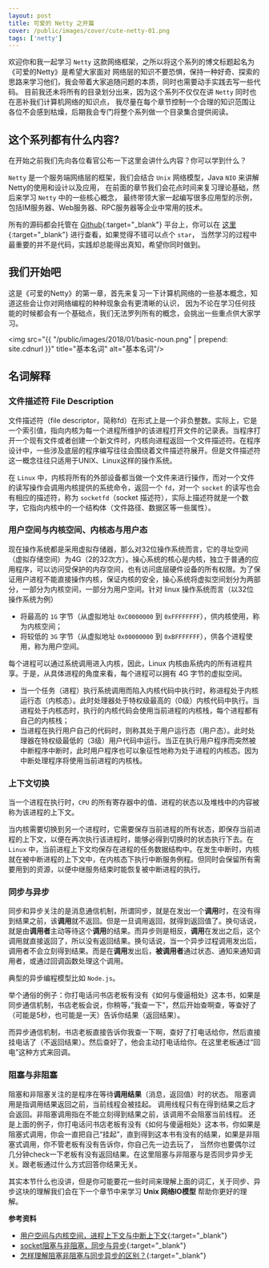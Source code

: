 ```yaml
---
layout: post
title: 可爱的 Netty 之开篇
cover: /public/images/cover/cute-netty-01.png
tags: ['netty']
---
```


欢迎你和我一起学习 `Netty` 这款网络框架，之所以将这个系列的博文标题起名为《可爱的Netty》是希望大家面对
网络层的知识不要恐惧，保持一种好奇、探索的思路来学习他们，我会带着大家追随问题的本质，同时也需要动手实践去写一些代码。
目前我还未将所有的目录划分出来，因为这个系列不仅仅在讲 `Netty` 同时也在恶补我们计算机网络的知识点，
我尽量在每个章节控制一个合理的知识范围让各位不会感到枯燥，后期我会专门将整个系列做一个目录集合提供阅读。

<!-- more -->

## 这个系列都有什么内容?

在开始之前我们先向各位看官公布一下这里会讲什么内容？你可以学到什么？

`Netty` 是一个服务端网络层的框架，我们会结合 `Unix` 网络模型，Java `NIO` 来讲解Netty的使用和设计以及应用，
在前面的章节我们会花点时间来复习理论基础，然后来学习 `Netty` 中的一些核心概念，
最终带领大家一起编写很多应用型的示例，包括IM服务器、Web服务器、RPC服务器等企业中常用的技术。

所有的源码都会托管在 [Github](https://github.com){:target="_blank"} 平台上，你可以在 [这里](https://github.com/biezhi/learn-cute-netty){:target="_blank"} 进行查看，如果觉得不错可以点个 `star`，
当然学习的过程中最重要的并不是代码，实践却总能得出真知，希望你同时做到。

## 我们开始吧

这是《可爱的Netty》的第一章，首先来复习一下计算机网络的一些基本概念，知道这些会让你对网络编程的种种现象会有更清晰的认识，
因为不论在学习任何技能的时候都会有一个基础点，我们无法罗列所有的概念，会挑出一些重点供大家学习。

<img src="{{ "/public/images/2018/01/basic-noun.png" | prepend: site.cdnurl }}" title="基本名词" alt="基本名词"/>

## 名词解释

### 文件描述符 File Description

文件描述符（file descriptor，简称fd）在形式上是一个非负整数。实际上，它是一个索引值，指向内核为每一个进程所维护的该进程打开文件的记录表。当程序打开一个现有文件或者创建一个新文件时，内核向进程返回一个文件描述符。在程序设计中，一些涉及底层的程序编写往往会围绕着文件描述符展开。但是文件描述符这一概念往往只适用于UNIX、Linux这样的操作系统。

在 `Linux` 中，内核将所有的外部设备都当做一个文件来进行操作，而对一个文件的读写操作会调用内核提供的系统命令，返回一个 `fd`，对一个 `socket` 的读写也会有相应的描述符，称为 `socketfd`（socket 描述符），实际上描述符就是一个数字，它指向内核中的一个结构体（文件路径、数据区等一些属性）。

### 用户空间与内核空间、内核态与用户态

现在操作系统都是采用虚拟存储器，那么对32位操作系统而言，它的寻址空间（虚拟存储空间）为4G（2的32次方）。操心系统的核心是内核，独立于普通的应用程序，可以访问受保护的内存空间，也有访问底层硬件设备的所有权限。为了保证用户进程不能直接操作内核，保证内核的安全，操心系统将虚拟空间划分为两部分，一部分为内核空间，一部分为用户空间。针对 linux 操作系统而言（以32位操作系统为例）

- 将最高的 `1G` 字节（从虚拟地址 `0xC0000000` 到 `0xFFFFFFFF`），供内核使用，称为内核空间；
- 将较低的 `3G` 字节（从虚拟地址 `0x00000000` 到 `0xBFFFFFFF`），供各个进程使用，称为用户空间。

每个进程可以通过系统调用进入内核，因此，Linux 内核由系统内的所有进程共享。于是，从具体进程的角度来看，每个进程可以拥有 4G 字节的虚拟空间。

- 当一个任务（进程）执行系统调用而陷入内核代码中执行时，称进程处于内核运行态（内核态）。此时处理器处于特权级最高的（0级）内核代码中执行。当进程处于内核态时，执行的内核代码会使用当前进程的内核栈，每个进程都有自己的内核栈；
- 当进程在执行用户自己的代码时，则称其处于用户运行态（用户态）。此时处理器在特权级最低的（3级）用户代码中运行。当正在执行用户程序而突然被中断程序中断时，此时用户程序也可以象征性地称为处于进程的内核态。因为中断处理程序将使用当前进程的内核栈。

### 上下文切换

当一个进程在执行时，`CPU` 的所有寄存器中的值、进程的状态以及堆栈中的内容被称为该进程的上下文。

当内核需要切换到另一个进程时，它需要保存当前进程的所有状态，即保存当前进程的上下文，以便在再次执行该进程时，能够必得到切换时的状态执行下去。在 `Linux` 中，当前进程上下文均保存在进程的任务数据结构中。在发生中断时，内核就在被中断进程的上下文中，在内核态下执行中断服务例程。但同时会保留所有需要用到的资源，以便中继服务结束时能恢复被中断进程的执行。

### 同步与异步

同步和异步关注的是消息通信机制，所谓同步，就是在发出一个**调用**时，在没有得到结果之前，该**调用**就不返回。但是一旦调用返回，就得到返回值了。换句话说，就是由**调用者**主动等待这个**调用**的结果。而异步则是相反，**调用**在发出之后，这个调用就直接返回了，所以没有返回结果。换句话说，当一个异步过程调用发出后，调用者不会立刻得到结果。而是在**调用**发出后，**被调用者**通过状态、通知来通知调用者，或通过回调函数处理这个调用。

典型的异步编程模型比如 `Node.js`。

举个通俗的例子：你打电话问书店老板有没有《如何与傻逼相处》这本书，如果是同步通信机制，书店老板会说，你稍等，”我查一下"，然后开始查啊查，等查好了（可能是5秒，也可能是一天）告诉你结果（返回结果）。

而异步通信机制，书店老板直接告诉你我查一下啊，查好了打电话给你，然后直接挂电话了（不返回结果）。然后查好了，他会主动打电话给你。在这里老板通过“回电”这种方式来回调。

### 阻塞与非阻塞

阻塞和非阻塞关注的是程序在等待**调用结果**（消息，返回值）时的状态。
阻塞调用是指调用结果返回之前，当前线程会被挂起。
调用线程只有在得到结果之后才会返回。非阻塞调用指在不能立刻得到结果之前，该调用不会阻塞当前线程。
还是上面的例子，你打电话问书店老板有没有《如何与傻逼相处》这本书，你如果是阻塞式调用，你会一直把自己“挂起”，直到得到这本书有没有的结果，如果是非阻塞式调用，你不管老板有没有告诉你，你自己先一边去玩了， 当然你也要偶尔过几分钟check一下老板有没有返回结果。在这里阻塞与非阻塞与是否同步异步无关。跟老板通过什么方式回答你结果无关。

其实本节什么也没讲，但是你可能要花一些时间来理解上面的词汇，关于同步、异步这块的理解我们会在下一个章节中来学习 **Unix 网络IO模型** 帮助你更好的理解。

**参考资料**

- [用户空间与内核空间，进程上下文与中断上下文](http://www.cnblogs.com/Anker/p/3269106.html){:target="_blank"}
- [socket阻塞与非阻塞，同步与异步](http://blog.csdn.net/hguisu/article/details/7453390){:target="_blank"}
- [怎样理解阻塞非阻塞与同步异步的区别？](https://www.zhihu.com/question/19732473){:target="_blank"}